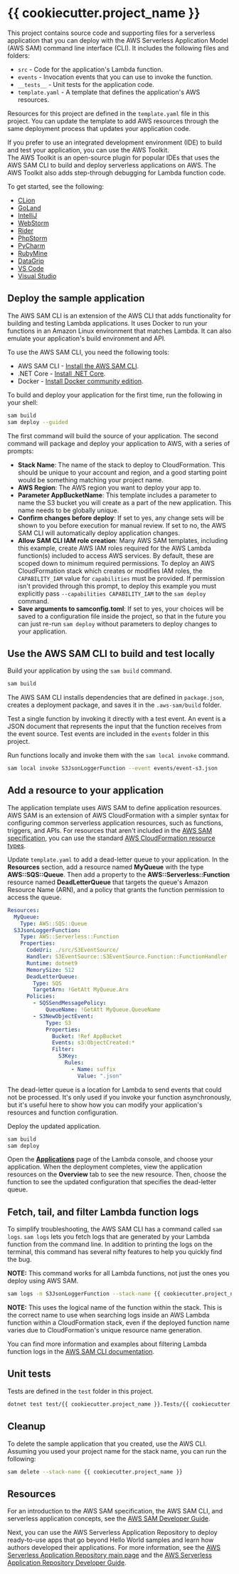 # {{ cookiecutter.project_name }}

This project contains source code and supporting files for a serverless application that you can deploy with the AWS Serverless Application Model (AWS SAM) command line interface (CLI). It includes the following files and folders:

- `src` - Code for the application's Lambda function.
- `events` - Invocation events that you can use to invoke the function.
- `__tests__` - Unit tests for the application code. 
- `template.yaml` - A template that defines the application's AWS resources.

Resources for this project are defined in the `template.yaml` file in this project. You can update the template to add AWS resources through the same deployment process that updates your application code.

If you prefer to use an integrated development environment (IDE) to build and test your application, you can use the AWS Toolkit.  
The AWS Toolkit is an open-source plugin for popular IDEs that uses the AWS SAM CLI to build and deploy serverless applications on AWS. The AWS Toolkit also adds step-through debugging for Lambda function code. 

To get started, see the following:

* [CLion](https://docs.aws.amazon.com/toolkit-for-jetbrains/latest/userguide/welcome.html)
* [GoLand](https://docs.aws.amazon.com/toolkit-for-jetbrains/latest/userguide/welcome.html)
* [IntelliJ](https://docs.aws.amazon.com/toolkit-for-jetbrains/latest/userguide/welcome.html)
* [WebStorm](https://docs.aws.amazon.com/toolkit-for-jetbrains/latest/userguide/welcome.html)
* [Rider](https://docs.aws.amazon.com/toolkit-for-jetbrains/latest/userguide/welcome.html)
* [PhpStorm](https://docs.aws.amazon.com/toolkit-for-jetbrains/latest/userguide/welcome.html)
* [PyCharm](https://docs.aws.amazon.com/toolkit-for-jetbrains/latest/userguide/welcome.html)
* [RubyMine](https://docs.aws.amazon.com/toolkit-for-jetbrains/latest/userguide/welcome.html)
* [DataGrip](https://docs.aws.amazon.com/toolkit-for-jetbrains/latest/userguide/welcome.html)
* [VS Code](https://docs.aws.amazon.com/toolkit-for-vscode/latest/userguide/welcome.html)
* [Visual Studio](https://docs.aws.amazon.com/toolkit-for-visual-studio/latest/user-guide/welcome.html)

## Deploy the sample application

The AWS SAM CLI is an extension of the AWS CLI that adds functionality for building and testing Lambda applications. It uses Docker to run your functions in an Amazon Linux environment that matches Lambda. It can also emulate your application's build environment and API.

To use the AWS SAM CLI, you need the following tools:

* AWS SAM CLI - [Install the AWS SAM CLI](https://docs.aws.amazon.com/serverless-application-model/latest/developerguide/serverless-sam-cli-install.html).
* .NET Core - [Install .NET Core](https://www.microsoft.com/net/download).
* Docker - [Install Docker community edition](https://hub.docker.com/search/?type=edition&offering=community).

To build and deploy your application for the first time, run the following in your shell:

```bash
sam build
sam deploy --guided
```

The first command will build the source of your application. The second command will package and deploy your application to AWS, with a series of prompts:

* **Stack Name**: The name of the stack to deploy to CloudFormation. This should be unique to your account and region, and a good starting point would be something matching your project name.
* **AWS Region**: The AWS region you want to deploy your app to.
* **Parameter AppBucketName**: This template includes a parameter to name the S3 bucket you will create as a part of the new application. This name needs to be globally unique.
* **Confirm changes before deploy**: If set to yes, any change sets will be shown to you before execution for manual review. If set to no, the AWS SAM CLI will automatically deploy application changes.
* **Allow SAM CLI IAM role creation**: Many AWS SAM templates, including this example, create AWS IAM roles required for the AWS Lambda function(s) included to access AWS services. By default, these are scoped down to minimum required permissions. To deploy an AWS CloudFormation stack which creates or modifies IAM roles, the `CAPABILITY_IAM` value for `capabilities` must be provided. If permission isn't provided through this prompt, to deploy this example you must explicitly pass `--capabilities CAPABILITY_IAM` to the `sam deploy` command.
* **Save arguments to samconfig.toml**: If set to yes, your choices will be saved to a configuration file inside the project, so that in the future you can just re-run `sam deploy` without parameters to deploy changes to your application.

## Use the AWS SAM CLI to build and test locally

Build your application by using the `sam build` command.

```bash
sam build
```

The AWS SAM CLI installs dependencies that are defined in `package.json`, creates a deployment package, and saves it in the `.aws-sam/build` folder.

Test a single function by invoking it directly with a test event. An event is a JSON document that represents the input that the function receives from the event source. Test events are included in the `events` folder in this project.

Run functions locally and invoke them with the `sam local invoke` command.

```bash
sam local invoke S3JsonLoggerFunction --event events/event-s3.json
```

## Add a resource to your application

The application template uses AWS SAM to define application resources. AWS SAM is an extension of AWS CloudFormation with a simpler syntax for configuring common serverless application resources, such as functions, triggers, and APIs. For resources that aren't included in the [AWS SAM specification](https://github.com/awslabs/serverless-application-model/blob/master/versions/2016-10-31.md), you can use the standard [AWS CloudFormation resource types](https://docs.aws.amazon.com/AWSCloudFormation/latest/UserGuide/aws-template-resource-type-ref.html).

Update `template.yaml` to add a dead-letter queue to your application. In the **Resources** section, add a resource named **MyQueue** with the type **AWS::SQS::Queue**. Then add a property to the **AWS::Serverless::Function** resource named **DeadLetterQueue** that targets the queue's Amazon Resource Name (ARN), and a policy that grants the function permission to access the queue.

```yaml
Resources:
  MyQueue:
    Type: AWS::SQS::Queue
  S3JsonLoggerFunction:
    Type: AWS::Serverless::Function
    Properties:
      CodeUri: ./src/S3EventSource/
      Handler: S3EventSource::S3EventSource.Function::FunctionHandler
      Runtime: dotnet9
      MemorySize: 512
      DeadLetterQueue:
        Type: SQS
        TargetArn: !GetAtt MyQueue.Arn
      Policies:
        - SQSSendMessagePolicy:
            QueueName: !GetAtt MyQueue.QueueName
        - S3NewObjectEvent:
            Type: S3
            Properties:
              Bucket: !Ref AppBucket
              Events: s3:ObjectCreated:*
              Filter:
                S3Key:
                  Rules:
                    - Name: suffix
                      Value: ".json"
```

The dead-letter queue is a location for Lambda to send events that could not be processed. It's only used if you invoke your function asynchronously, but it's useful here to show how you can modify your application's resources and function configuration.

Deploy the updated application.

```bash
sam build
sam deploy
```

Open the [**Applications**](https://console.aws.amazon.com/lambda/home#/applications) page of the Lambda console, and choose your application. When the deployment completes, view the application resources on the **Overview** tab to see the new resource. Then, choose the function to see the updated configuration that specifies the dead-letter queue.

## Fetch, tail, and filter Lambda function logs

To simplify troubleshooting, the AWS SAM CLI has a command called `sam logs`. `sam logs` lets you fetch logs that are generated by your Lambda function from the command line. In addition to printing the logs on the terminal, this command has several nifty features to help you quickly find the bug.

**NOTE:** This command works for all Lambda functions, not just the ones you deploy using AWS SAM.

```bash
sam logs -n S3JsonLoggerFunction --stack-name {{ cookiecutter.project_name }} --tail
```

**NOTE:** This uses the logical name of the function within the stack. This is the correct name to use when searching logs inside an AWS Lambda function within a CloudFormation stack, even if the deployed function name varies due to CloudFormation's unique resource name generation.

You can find more information and examples about filtering Lambda function logs in the [AWS SAM CLI documentation](https://docs.aws.amazon.com/serverless-application-model/latest/developerguide/serverless-sam-cli-logging.html).

## Unit tests

Tests are defined in the `test` folder in this project.

```bash
dotnet test test/{{ cookiecutter.project_name }}.Tests/{{ cookiecutter.project_name }}.Tests.csproj 
```

## Cleanup

To delete the sample application that you created, use the AWS CLI. Assuming you used your project name for the stack name, you can run the following:

```bash
sam delete --stack-name {{ cookiecutter.project_name }}
```

## Resources

For an introduction to the AWS SAM specification, the AWS SAM CLI, and serverless application concepts, see the [AWS SAM Developer Guide](https://docs.aws.amazon.com/serverless-application-model/latest/developerguide/what-is-sam.html).

Next, you can use the AWS Serverless Application Repository to deploy ready-to-use apps that go beyond Hello World samples and learn how authors developed their applications. For more information, see the [AWS Serverless Application Repository main page](https://aws.amazon.com/serverless/serverlessrepo/) and the [AWS Serverless Application Repository Developer Guide](https://docs.aws.amazon.com/serverlessrepo/latest/devguide/what-is-serverlessrepo.html).
